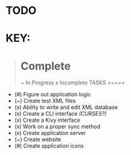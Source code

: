 TODO
====
KEY:
====
> # Complete
> ~ In Progress
> x Incomplete
TASKS
=====
- (#) Figure out application logic
- (~) Create test XML files
- (x) Ability to write and edit XML database
- (x) Create a CLI interface *(CURSES?)*
- (x) Create a Kivy interface
- (x) Work on a proper sync method
- (x) Create application server
- (~) Create website
- (#) Create application icons
